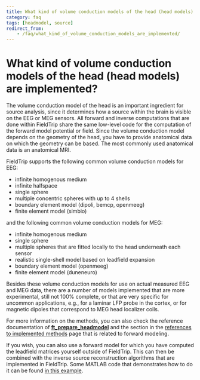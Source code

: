 ```yaml
---
title: What kind of volume conduction models of the head (head models) are implemented?
category: faq
tags: [headmodel, source]
redirect_from:
    - /faq/what_kind_of_volume_conduction_models_are_implemented/
---
```


# What kind of volume conduction models of the head (head models) are implemented?

The volume conduction model of the head is an important ingredient for source analysis, since it determines how a source within the brain is visible on the EEG or MEG sensors. All forward and inverse computations that are done within FieldTrip share the same low-level code for the computation of the forward model potential or field. Since the volume conduction model depends on the geometry of the head, you have to provide anatomical data on which the geometry can be based. The most commonly used anatomical data is an anatomical MRI.

FieldTrip supports the following common volume conduction models for EEG:

- infinite homogenous medium
- infinite halfspace
- single sphere
- multiple concentric spheres with up to 4 shells
- boundary element model (dipoli, bemcp, openmeeg)
- finite element model (simbio)

and the following common volume conduction models for MEG:

- infinite homogenous medium
- single sphere
- multiple spheres that are fitted locally to the head underneath each sensor
- realistic single-shell model based on leadfield expansion
- boundary element model (openmeeg)
- finite element model (duneneuro)

Besides these volume conduction models for use on actual measured EEG and MEG data, there are a number of models implemented that are more experimental, still not 100% complete, or that are very specific for uncommon applications, e.g., for a laminar LFP probe in the cortex, or for magnetic dipoles that correspond to MEG head localizer coils.

For more information on the methods, you can also check the reference documentation of **[ft_prepare_headmodel](/reference/ft_prepare_headmodel)** and the section in the [references to implemented methods](/references_to_implemented_methods#eeg-and-meg-forward-modeling) page that is related to forward modeling.

If you wish, you can also use a forward model for which you have computed the leadfield matrices yourself outside of FieldTrip. This can then be combined with the inverse source reconstruction algorithms that are implemented in FieldTrip. Some MATLAB code that demonstrates how to do it can be found [in this example](/example/use_your_own_forward_leadfield_model_in_an_inverse_beamformer_computation).
